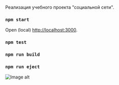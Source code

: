 Реализация учебного проекта "социальной сети".

### `npm start`
Open (local) [http://localhost:3000](http://localhost:3000).

### `npm test`
### `npm run build`
### `npm run eject`

![Image alt](https://github.com/{username}/{repository}/raw/{branch}/{path}/image.png)